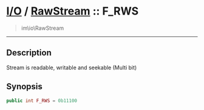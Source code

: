 # [I/O](io.md) / [RawStream](io-RawStream.md) :: F_RWS
 > im\io\RawStream
____

## Description
Stream is readable, writable and seekable (Multi bit)

## Synopsis
```php
public int F_RWS = 0b11100
```
